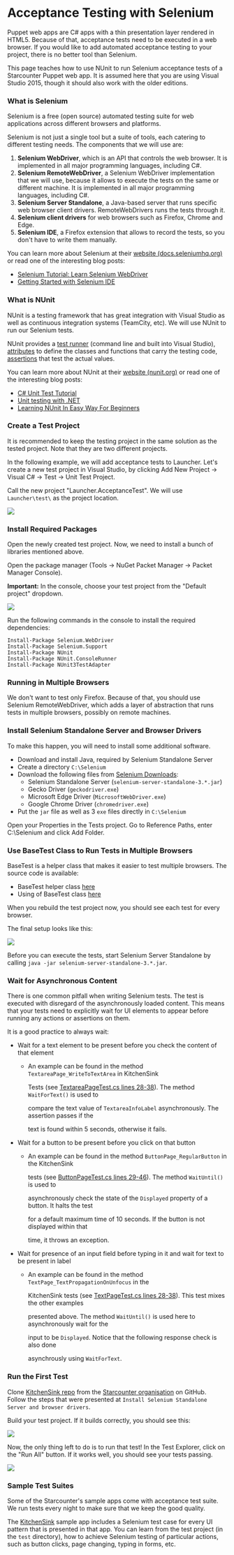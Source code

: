 # Acceptance Testing with Selenium

Puppet web apps are C\# apps with a thin presentation layer rendered in HTML5. Because of that, acceptance tests need to be executed in a web browser. If you would like to add automated acceptance testing to your project, there is no better tool than Selenium.

This page teaches how to use NUnit to run Selenium acceptance tests of a Starcounter Puppet web app. It is assumed here that you are using Visual Studio 2015, though it should also work with the older editions.

### What is Selenium

Selenium is a free \(open source\) automated testing suite for web applications across different browsers and platforms.

Selenium is not just a single tool but a suite of tools, each catering to different testing needs. The components that we will use are:

1. **Selenium WebDriver**, which is an API that controls the web browser. It is implemented in all major programming languages, including C\#.
2. **Selenium RemoteWebDriver**, a Selenium WebDriver implementation that we will use, because it allows to execute the tests on the same or different machine. It is implemented in all major programming languages, including C\#.
3. **Selenium Server Standalone**, a Java-based server that runs specific web browser client drivers. RemoteWebDrivers runs the tests through it.
4. **Selenium client drivers** for web browsers such as Firefox, Chrome and Edge.
5. **Selenium IDE**, a Firefox extension that allows to record the tests, so you don't have to write them manually.

You can learn more about Selenium at their [website \(docs.seleniumhq.org\)](http://docs.seleniumhq.org/docs/) or read one of the interesting blog posts:

* [Selenium Tutorial: Learn Selenium WebDriver](https://blog.udemy.com/selenium-ide-tutorial/)
* [Getting Started with Selenium IDE](http://www.softwaretestinghelp.com/selenium-ide-download-and-installation-selenium-tutorial-2/)

### What is NUnit

NUnit is a testing framework that has great integration with Visual Studio as well as continuous integration systems \(TeamCity, etc\). We will use NUnit to run our Selenium tests.

NUnit provides a [test runner](https://github.com/nunit/docs/wiki/Console-Command-Line) \(command line and built into Visual Studio\), [attributes](https://github.com/nunit/docs/wiki/Attributes) to define the classes and functions that carry the testing code, [assertions](https://github.com/nunit/docs/wiki/Assertions) that test the actual values.

You can learn more about NUnit at their [website \(nunit.org\)](https://github.com/nunit/docs/wiki/Getting-Started-in-Visual-Studio) or read one of the interesting blog posts:

* [C\# Unit Test Tutorial](http://www.rhyous.com/programming-development/csharp-unit-test-tutorial/)
* [Unit testing with .NET](http://www.developerfusion.com/article/84847/unit-testing-with-net/)
* [Learning NUnit In Easy Way For Beginners](http://learnseleniumtesting.com/learning-nunit-in-easy-way-for-beginners/)

### Create a Test Project

It is recommended to keep the testing project in the same solution as the tested project. Note that they are two different projects.

In the following example, we will add acceptance tests to Launcher. Let's create a new test project in Visual Studio, by clicking Add New Project → Visual C\# → Test → Unit Test Project.

Call the new project "Launcher.AcceptanceTest". We will use `Launcher\test\` as the project location.

![](../.gitbook/assets/2016-04-01-13_03_00-add-new-project.png)

### Install Required Packages

Open the newly created test project. Now, we need to install a bunch of libraries mentioned above.

Open the package manager \(Tools → NuGet Packet Manager → Packet Manager Console\).

**Important:** In the console, choose your test project from the "Default project" dropdown.

![](../.gitbook/assets/2016-04-01-13_05_38-launcher-microsoft-visual-studio.png)

Run the following commands in the console to install the required dependencies:

```text
Install-Package Selenium.WebDriver
Install-Package Selenium.Support
Install-Package NUnit
Install-Package NUnit.ConsoleRunner
Install-Package NUnit3TestAdapter
```

### Running in Multiple Browsers

We don't want to test only Firefox. Because of that, you should use Selenium RemoteWebDriver, which adds a layer of abstraction that runs tests in multiple browsers, possibly on remote machines.

### Install Selenium Standalone Server and Browser Drivers

To make this happen, you will need to install some additional software.

* Download and install Java, required by Selenium Standalone Server
* Create a directory `C:\Selenium`
* Download the following files from [Selenium Downloads](http://docs.seleniumhq.org/download/):
  * Selenium Standalone Server \(`selenium-server-standalone-3.*.jar`\)
  * Gecko Driver \(`geckodriver.exe`\)
  * Microsoft Edge Driver \(`MicrosoftWebDriver.exe`\)
  * Google Chrome Driver \(`chromedriver.exe`\)
* Put the `jar` file as well as 3 `exe` files directly in `C:\Selenium`

Open your Properties in the Tests project. Go to Reference Paths, enter C:\Selenium and click Add Folder.

### Use BaseTest Class to Run Tests in Multiple Browsers

BaseTest is a helper class that makes it easier to test multiple browsers. The source code is available:

* BaseTest helper class [here](https://github.com/Starcounter/KitchenSink/blob/master/test/KitchenSink.Tests/Test/BaseTest.cs)
* Using of BaseTest class [here](https://github.com/Starcounter/KitchenSink/blob/master/test/KitchenSink.Tests/Test/SectionBoolean/CheckboxPageTest.cs)

When you rebuild the test project now, you should see each test for every browser.

The final setup looks like this:

![](../.gitbook/assets/2016-04-01-13_51_26-launcher-microsoft-visual-studio.png)

Before you can execute the tests, start Selenium Server Standalone by calling `java -jar selenium-server-standalone-3.*.jar`.

### Wait for Asynchronous Content

There is one common pitfall when writing Selenium tests. The test is executed with disregard of the asynchronously loaded content. This means that your tests need to explicitly wait for UI elements to appear before running any actions or assertions on them.

It is a good practice to always wait:

* Wait for a text element to be present before you check the content of that element
  * An example can be found in the method `TextareaPage_WriteToTextArea` in KitchenSink 

    Tests \(see [TextareaPageTest.cs lines 28-38](https://github.com/Starcounter/KitchenSink/blob/master/test/KitchenSink.Tests/Test/SectionString/TextareaPageTest.cs#L28-L38)\). The method `WaitForText()` is used to 

    compare the text value of `TextareaInfoLabel` asynchronously. The assertion passes if the 

    text is found within 5 seconds, otherwise it fails.
* Wait for a button to be present before you click on that button
  * An example can be found in the method `ButtonPage_RegularButton` in the KitchenSink 

    tests \(see [ButtonPageTest.cs lines 29-46](https://github.com/Starcounter/KitchenSink/blob/master/test/KitchenSink.Tests/Test/SectionNumber/ButtonPageTest.cs#L29-L46)\). The method `WaitUntil()` is used to 

    asynchronously check the state of the `Displayed` property of a button. It halts the test 

    for a default maximum time of 10 seconds. If the button is not displayed within that 

    time, it throws an exception.
* Wait for presence of an input field before typing in it and wait for text to be present in label
  * An example can be found in the method `TextPage_TextPropagationOnUnfocus` in the 

    KitchenSink tests \(see [TextPageTest.cs lines 28-38](https://github.com/Starcounter/KitchenSink/blob/master/test/KitchenSink.Tests/Test/SectionString/TextPageTest.cs#L28-L38)\). This test mixes the other examples 

    presented above. The method `WaitUntil()` is used here to asynchronously wait for the 

    input to be `Displayed`. Notice that the following response check is also done 

    asynchrously using `WaitForText`.

### Run the First Test

Clone [KitchenSink repo](https://github.com/Starcounter/KitchenSink) from the [Starcounter organisation](https://github.com/Starcounter) on GitHub.  
Follow the steps that were presented at `Install Selenium Standalone Server and browser drivers`.

Build your test project. If it builds correctly, you should see this:

![](../.gitbook/assets/2016-04-01-13_34_52-launcher-microsoft-visual-studio.png)

Now, the only thing left to do is to run that test! In the Test Explorer, click on the "Run All" button. If it works well, you should see your tests passing.

![](../.gitbook/assets/2016-04-01-13_40_22-launcher-microsoft-visual-studio.png)

### Sample Test Suites

Some of the Starcounter's sample apps come with acceptance test suite. We run tests every night to make sure that we keep the good quality.

The [KitchenSink](https://github.com/Starcounter/KitchenSink) sample app includes a Selenium test case for every UI pattern that is presented in that app. You can learn from the test project \(in the `test` directory\), how to achieve Selenium testing of particular actions, such as button clicks, page changing, typing in forms, etc.

